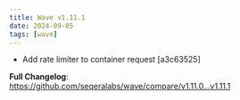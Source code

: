 ```yaml
---
title: Wave v1.11.1
date: 2024-09-05
tags: [wave]
---
```


- Add rate limiter to container request [a3c63525]

**Full Changelog**: https://github.com/seqeralabs/wave/compare/v1.11.0...v1.11.1
